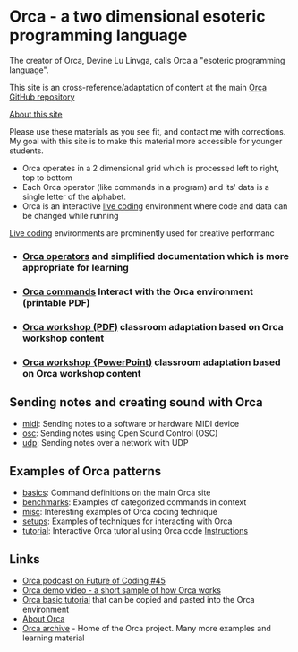 # Orca - a two dimensional esoteric programming language

The creator of Orca, Devine Lu Linvga, calls Orca a "esoteric programming language". 

This site is an cross-reference/adaptation of content at the main [Orca GitHub repository](https://github.com/hundredrabbits/Orca)

[About this site](./about_this_site.md)

Please use these materials as you see fit, and contact me with corrections. My goal with this site is to make this material more accessible for younger students. 

* Orca operates in a 2 dimensional grid which is processed left to right, top to bottom
* Each Orca operator (like commands in a program) and its' data is a single letter of the alphabet.
* Orca is an interactive [live coding](https://en.wikipedia.org/wiki/Live_coding) environment where code and data can be changed while running

[Live coding](https://en.wikipedia.org/wiki/Live_coding) environments are prominently used for creative performanc

* ### [Orca operators](operators) and simplified documentation which is more appropriate for learning 
* ### [Orca commands](./orca_commands.pdf) Interact with the Orca environment (printable PDF)
* ### [Orca workshop (PDF)](./Orca_workshop.pdf) classroom adaptation based on Orca workshop content
* ### [Orca workshop {PowerPoint)](./Orca_workshop.pptx) classroom adaptation based on Orca workshop content

## Sending notes and creating sound with Orca
* [midi](https://git.sr.ht/~rabbits/orca-examples/tree/master/basics/_midi.orca): Sending notes to a software or hardware MIDI device
* [osc](https://git.sr.ht/~rabbits/orca-examples/tree/master/basics/_osc.orca): Sending notes using Open Sound Control (OSC)
* [udp](https://git.sr.ht/~rabbits/orca-examples/tree/master/basics/_udp.orca): Sending notes over a network with UDP

## Examples of Orca patterns
* [basics](https://git.sr.ht/~rabbits/orca-examples/tree/master/basics): Command definitions on the main Orca site
* [benchmarks](https://git.sr.ht/~rabbits/orca-examples/tree/master/benchmarks): Examples of categorized commands in context
* [misc](https://git.sr.ht/~rabbits/orca-examples/tree/master/misc): Interesting examples of Orca coding technique
* [setups](https://git.sr.ht/~rabbits/orca-examples/tree/master/setups): Examples of techniques for interacting with Orca 
* [tutorial](https://git.sr.ht/~rabbits/orca-examples/tree/master/tutorial): Interactive Orca tutorial using Orca code [Instructions](https://git.sr.ht/~rabbits/orca-examples/tree/master/tutorial/README.md)

## Links
* [Orca podcast on Future of Coding #45](https://futureofcoding.org/episodes/045)
* [Orca demo video - a short sample of how Orca works](https://www.youtube.com/watch?v=RaI_TuISSJE)
* [Orca basic tutorial](https://git.sr.ht/~rabbits/orca-examples#basics) that can be copied and pasted into the Orca environment
* [About Orca](https://git.sr.ht/~rabbits/orca#orc)
* [Orca archive](https://github.com/hundredrabbits/Orca) - Home of the Orca project. Many more examples and learning material
